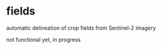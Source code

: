 # fields
automatic delineation of crop fields from Sentinel-2 imagery

not functional yet, in progress
